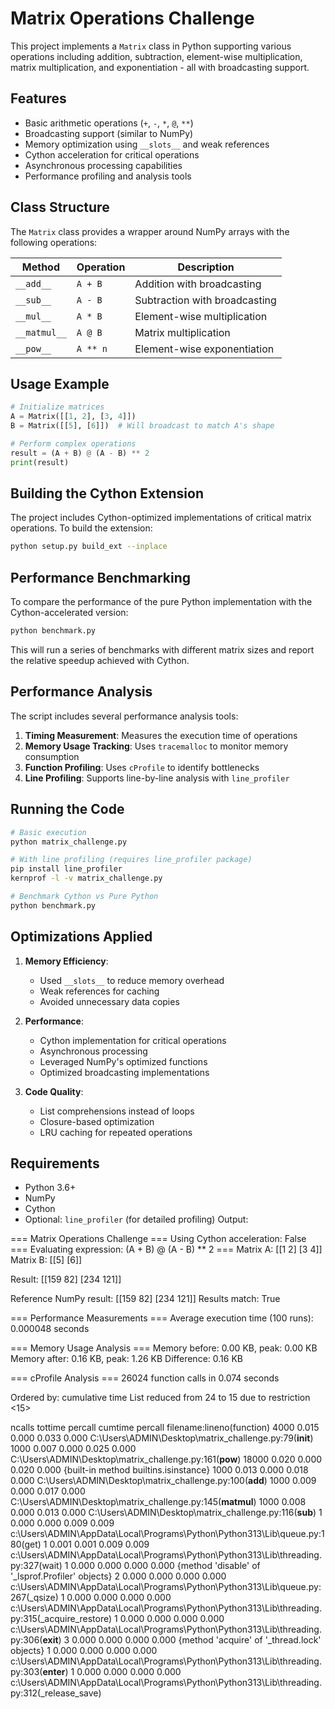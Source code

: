 # Matrix Operations Challenge

This project implements a `Matrix` class in Python supporting various operations including addition, subtraction, element-wise multiplication, matrix multiplication, and exponentiation - all with broadcasting support.

## Features

- Basic arithmetic operations (`+`, `-`, `*`, `@`, `**`)
- Broadcasting support (similar to NumPy)
- Memory optimization using `__slots__` and weak references
- Cython acceleration for critical operations
- Asynchronous processing capabilities
- Performance profiling and analysis tools

## Class Structure

The `Matrix` class provides a wrapper around NumPy arrays with the following operations:

| Method       | Operation             | Description                        |
|--------------|------------------------|------------------------------------|
| `__add__`    | `A + B`                | Addition with broadcasting          |
| `__sub__`    | `A - B`                | Subtraction with broadcasting       |
| `__mul__`    | `A * B`                | Element-wise multiplication         |
| `__matmul__` | `A @ B`                | Matrix multiplication               |
| `__pow__`    | `A ** n`               | Element-wise exponentiation         |

## Usage Example

```python
# Initialize matrices
A = Matrix([[1, 2], [3, 4]])
B = Matrix([[5], [6]])  # Will broadcast to match A's shape

# Perform complex operations
result = (A + B) @ (A - B) ** 2
print(result)
```

## Building the Cython Extension

The project includes Cython-optimized implementations of critical matrix operations. To build the extension:

```bash
python setup.py build_ext --inplace
```

## Performance Benchmarking

To compare the performance of the pure Python implementation with the Cython-accelerated version:

```bash
python benchmark.py
```

This will run a series of benchmarks with different matrix sizes and report the relative speedup achieved with Cython.

## Performance Analysis

The script includes several performance analysis tools:

1. **Timing Measurement**: Measures the execution time of operations
2. **Memory Usage Tracking**: Uses `tracemalloc` to monitor memory consumption
3. **Function Profiling**: Uses `cProfile` to identify bottlenecks
4. **Line Profiling**: Supports line-by-line analysis with `line_profiler`

## Running the Code

```bash
# Basic execution
python matrix_challenge.py

# With line profiling (requires line_profiler package)
pip install line_profiler
kernprof -l -v matrix_challenge.py

# Benchmark Cython vs Pure Python
python benchmark.py
```

## Optimizations Applied

1. **Memory Efficiency**:
   - Used `__slots__` to reduce memory overhead
   - Weak references for caching
   - Avoided unnecessary data copies

2. **Performance**:
   - Cython implementation for critical operations
   - Asynchronous processing
   - Leveraged NumPy's optimized functions
   - Optimized broadcasting implementations

3. **Code Quality**:
   - List comprehensions instead of loops
   - Closure-based optimization
   - LRU caching for repeated operations

## Requirements

- Python 3.6+
- NumPy
- Cython
- Optional: `line_profiler` (for detailed profiling)
Output:

=== Matrix Operations Challenge ===
Using Cython acceleration: False
=== Evaluating expression: (A + B) @ (A - B) ** 2 ===
Matrix A:
[[1 2]
 [3 4]]
Matrix B:
[[5]
 [6]]

Result:
[[159  82]
 [234 121]]

Reference NumPy result:
[[159  82]
 [234 121]]
Results match: True

=== Performance Measurements ===
Average execution time (100 runs): 0.000048 seconds

=== Memory Usage Analysis ===
Memory before: 0.00 KB, peak: 0.00 KB
Memory after: 0.16 KB, peak: 1.26 KB
Difference: 0.16 KB

=== cProfile Analysis ===
         26024 function calls in 0.074 seconds

   Ordered by: cumulative time
   List reduced from 24 to 15 due to restriction <15>

   ncalls  tottime  percall  cumtime  percall filename:lineno(function)
     4000    0.015    0.000    0.033    0.000 C:\Users\ADMIN\Desktop\matrix_challenge.py:79(__init__)
     1000    0.007    0.000    0.025    0.000 C:\Users\ADMIN\Desktop\matrix_challenge.py:161(__pow__)
    18000    0.020    0.000    0.020    0.000 {built-in method builtins.isinstance}
     1000    0.013    0.000    0.018    0.000 C:\Users\ADMIN\Desktop\matrix_challenge.py:100(__add__)
     1000    0.009    0.000    0.017    0.000 C:\Users\ADMIN\Desktop\matrix_challenge.py:145(__matmul__)
     1000    0.008    0.000    0.013    0.000 C:\Users\ADMIN\Desktop\matrix_challenge.py:116(__sub__)
        1    0.000    0.000    0.009    0.009 c:\Users\ADMIN\AppData\Local\Programs\Python\Python313\Lib\queue.py:180(get)
        1    0.001    0.001    0.009    0.009 c:\Users\ADMIN\AppData\Local\Programs\Python\Python313\Lib\threading.py:327(wait)
        1    0.000    0.000    0.000    0.000 {method 'disable' of '_lsprof.Profiler' objects}
        2    0.000    0.000    0.000    0.000 c:\Users\ADMIN\AppData\Local\Programs\Python\Python313\Lib\queue.py:267(_qsize)
        1    0.000    0.000    0.000    0.000 c:\Users\ADMIN\AppData\Local\Programs\Python\Python313\Lib\threading.py:315(_acquire_restore)
        1    0.000    0.000    0.000    0.000 c:\Users\ADMIN\AppData\Local\Programs\Python\Python313\Lib\threading.py:306(__exit__)
        3    0.000    0.000    0.000    0.000 {method 'acquire' of '_thread.lock' objects}
        1    0.000    0.000    0.000    0.000 c:\Users\ADMIN\AppData\Local\Programs\Python\Python313\Lib\threading.py:303(__enter__)
        1    0.000    0.000    0.000    0.000 c:\Users\ADMIN\AppData\Local\Programs\Python\Python313\Lib\threading.py:312(_release_save)


